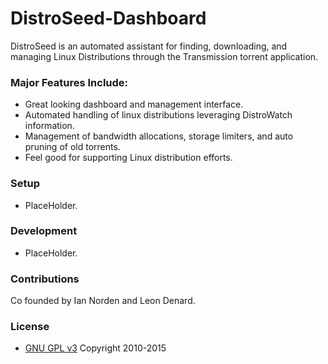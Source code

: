 # DistroSeed-Dashboard
DistroSeed is an automated assistant for finding, downloading, and managing Linux Distributions through the Transmission torrent application.

### Major Features Include: ###
* Great looking dashboard and management interface.
* Automated handling of linux distributions leveraging DistroWatch information.
* Management of bandwidth allocations, storage limiters, and auto pruning of old torrents.
* Feel good for supporting Linux distribution efforts.

### Setup ###
* PlaceHolder.

### Development ###
* PlaceHolder.

### Contributions ###
Co founded by Ian Norden and Leon Denard.

### License ###
* [GNU GPL v3](http://www.gnu.org/licenses/gpl.html)
Copyright 2010-2015
